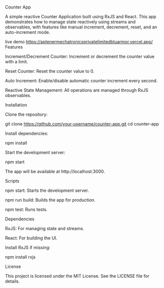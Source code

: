 Counter App

A simple reactive Counter Application built using RxJS and React. This app demonstrates how to manage state reactively using streams and observables, with features like manual increment, decrement, reset, and an auto-increment mode.

live demo  https://aptenermechatronicsprivatelimitedbluarmor.vercel.app/
Features

Increment/Decrement Counter: Increment or decrement the counter value with a limit.

Reset Counter: Reset the counter value to 0.

Auto Increment: Enable/disable automatic counter increment every second.

Reactive State Management: All operations are managed through RxJS observables.

Installation

Clone the repository:

git clone https://github.com/your-username/counter-app.git
cd counter-app

Install dependencies:

npm install

Start the development server:

npm start

The app will be available at http://localhost:3000.

Scripts

npm start: Starts the development server.

npm run build: Builds the app for production.

npm test: Runs tests.

Dependencies

RxJS: For managing state and streams.

React: For building the UI.

Install RxJS if missing:

npm install rxjs



License

This project is licensed under the MIT License. See the LICENSE file for details.